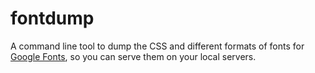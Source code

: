 fontdump
========

A command line tool to dump the CSS and different formats of fonts for [Google Fonts][1], so you can serve them on your local servers.


  [1]: https://www.google.com/fonts

